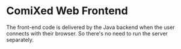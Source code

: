 # ComiXed Web Frontend

The front-end code is delivered by the Java backend when the user connects with their browser. So there's no need to run the server separately.

